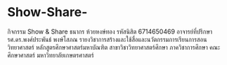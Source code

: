 # Show-Share-
กิจกรรม Show &amp;  Share ธนากร ห้วยหงษ์ทอง รหัสนิสิต 6714650469
อาจารย์ที่ปรึกษา รศ.ดร.พงศ์ประพันธ์ พงษ์โสภณ
รายงวิชาการสร้างและใช้สื่อและนวัตกรรมการเรียนการสอนวิทยาศาสตร์
หลักสูตรศึกษาศาสตร์มหาบัณฑิต สาขาวิชาวิทยาศาสตร์ศึกษา ภาควิชาการศึกษา  คณะศึกษาศาสตร์ มหาวิทยาลัยเกษตรศาสตร์ 
